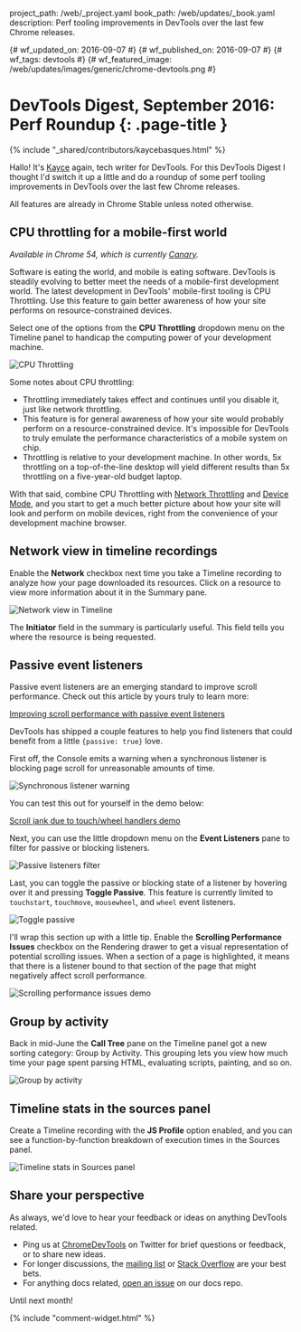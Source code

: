 project_path: /web/_project.yaml
book_path: /web/updates/_book.yaml
description: Perf tooling improvements in DevTools over the last few Chrome releases.

{# wf_updated_on: 2016-09-07 #}
{# wf_published_on: 2016-09-07 #}
{# wf_tags: devtools #}
{# wf_featured_image: /web/updates/images/generic/chrome-devtools.png #}

# DevTools Digest, September 2016: Perf Roundup {: .page-title }

{% include "_shared/contributors/kaycebasques.html" %}


Hallo! It's [Kayce](https://twitter.com/kaycebasques) again, tech writer for DevTools. For this DevTools Digest I thought I'd switch it up a little and do a roundup of some perf tooling improvements in DevTools over the last few Chrome releases.

All features are already in Chrome Stable unless noted otherwise.

## CPU throttling for a mobile-first world

*Available in Chrome 54, which is currently 
[Canary](https://www.google.com/chrome/browser/canary.html).*

Software is eating the world, and mobile is eating software. DevTools is steadily evolving to better meet the needs of a mobile-first development world. The latest development in DevTools' mobile-first tooling is CPU Throttling. Use this feature to gain better awareness of how your site performs on resource-constrained devices.

Select one of the options from the **CPU Throttling** dropdown menu on the Timeline panel to handicap the computing power of your development machine.

![CPU Throttling](/web/updates/images/2016/09/cpu-throttling.png)

Some notes about CPU throttling:

* Throttling immediately takes effect and continues until you disable it, just like network throttling. 
* This feature is for general awareness of how your site would probably perform on a resource-constrained device. It's impossible for DevTools to truly emulate the performance characteristics of a mobile system on chip.
* Throttling is relative to your development machine. In other words, 5x throttling on a top-of-the-line desktop will yield different results than 5x throttling on a five-year-old budget laptop.

With that said, combine CPU Throttling with [Network Throttling](/web/tools/chrome-devtools/profile/network-performance/network-conditions) and [Device Mode](/web/tools/chrome-devtools/iterate/device-mode/), and you start to get a much better picture about how your site will look and perform on mobile devices, right from the convenience of your development machine browser.

## Network view in timeline recordings

Enable the **Network** checkbox next time you take a Timeline recording to analyze how your page downloaded its resources. Click on a resource to view more information about it in the Summary pane.

![Network view in Timeline](/web/updates/images/2016/09/network-view.png)

The **Initiator** field in the summary is particularly useful. This field tells you where the resource is being requested.

## Passive event listeners

Passive event listeners are an emerging standard to improve scroll performance. Check out this article by yours truly to learn more:

[Improving scroll performance with passive event listeners](https://developers.google.com/web/updates/2016/06/passive-event-listeners?hl=en)

DevTools has shipped a couple features to help you find listeners that could benefit from a little `{passive: true}` love.

First off, the Console emits a warning when a synchronous listener is blocking page scroll for unreasonable amounts of time.

![Synchronous listener warning](/web/updates/images/2016/09/warn.png)

You can test this out for yourself in the demo below:

[Scroll jank due to touch/wheel handlers demo](https://rbyers.github.io/scroll-latency.html)

Next, you can use the little dropdown menu on the **Event Listeners** pane to filter for passive or blocking listeners.

![Passive listeners filter](/web/updates/images/2016/09/passive-blocking.png)

Last, you can toggle the passive or blocking state of a listener by hovering over it and pressing **Toggle Passive**. This feature is currently limited to `touchstart`, `touchmove`, `mousewheel`, and `wheel` event listeners.

![Toggle passive](/web/updates/images/2016/09/toggle-passive.png)

I'll wrap this section up with a little tip. Enable the **Scrolling Performance Issues** checkbox on the Rendering drawer to get a visual representation of potential scrolling issues. When a section of a page is highlighted, it means that there is a listener bound to that section of the page that might negatively affect scroll performance.

![Scrolling performance issues demo](/web/updates/images/2016/09/scroll-perf.gif)

## Group by activity

Back in mid-June the **Call Tree** pane on the Timeline panel got a new sorting category: Group by Activity. This grouping lets you view how much time your page spent parsing HTML, evaluating scripts, painting, and so on.

![Group by activity](/web/updates/images/2016/09/group.png)

## Timeline stats in the sources panel

Create a Timeline recording with the **JS Profile** option enabled, and you can see a function-by-function breakdown of execution times in the Sources panel.

![Timeline stats in Sources panel](/web/updates/images/2016/09/cpu-stats.png)

## Share your perspective

As always, we'd love to hear your feedback or ideas on anything DevTools
related.

* Ping us at [ChromeDevTools](https://twitter.com/chromedevtools) on Twitter
  for brief questions or feedback, or to share new ideas.
* For longer discussions, the [mailing list](https://groups.google.com/forum/#!forum/google-chrome-developer-tools/topics) or [Stack Overflow](http://stackoverflow.com/questions/tagged/google-chrome-devtools) are your best bets.
* For anything docs related, [open an issue](https://github.com/google/WebFundamentals/issues/new) on our docs repo.

Until next month!


{% include "comment-widget.html" %}
